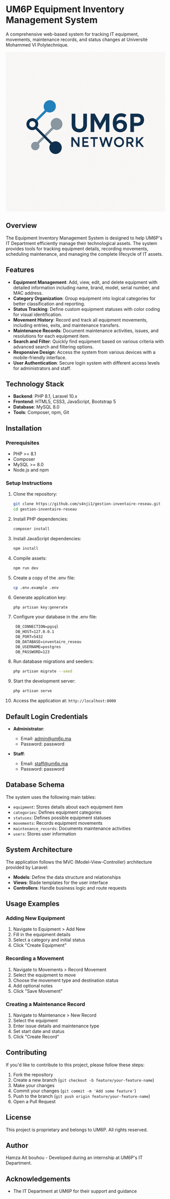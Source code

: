 # UM6P Equipment Inventory Management System

A comprehensive web-based system for tracking IT equipment, movements, maintenance records, and status changes at Université Mohammed VI Polytechnique.

![UM6P Logo](public/favicon.ico)

## Overview

The Equipment Inventory Management System is designed to help UM6P's IT Department efficiently manage their technological assets. The system provides tools for tracking equipment details, recording movements, scheduling maintenance, and managing the complete lifecycle of IT assets.

## Features

- **Equipment Management**: Add, view, edit, and delete equipment with detailed information including name, brand, model, serial number, and MAC address.
- **Category Organization**: Group equipment into logical categories for better classification and reporting.
- **Status Tracking**: Define custom equipment statuses with color coding for visual identification.
- **Movement History**: Record and track all equipment movements, including entries, exits, and maintenance transfers.
- **Maintenance Records**: Document maintenance activities, issues, and resolutions for each equipment item.
- **Search and Filter**: Quickly find equipment based on various criteria with advanced search and filtering options.
- **Responsive Design**: Access the system from various devices with a mobile-friendly interface.
- **User Authentication**: Secure login system with different access levels for administrators and staff.

## Technology Stack

- **Backend**: PHP 8.1, Laravel 10.x
- **Frontend**: HTML5, CSS3, JavaScript, Bootstrap 5
- **Database**: MySQL 8.0
- **Tools**: Composer, npm, Git

## Installation

### Prerequisites
- PHP >= 8.1
- Composer
- MySQL >= 8.0
- Node.js and npm

### Setup Instructions

1. Clone the repository:
   ```bash
   git clone https://github.com/s4nji1/gestion-inventaire-reseau.git
   cd gestion-inventaire-reseau
   ```

2. Install PHP dependencies:
   ```bash
   composer install
   ```

3. Install JavaScript dependencies:
   ```bash
   npm install
   ```

4. Compile assets:
   ```bash
   npm run dev
   ```

5. Create a copy of the .env file:
   ```bash
   cp .env.example .env
   ```

6. Generate application key:
   ```bash
   php artisan key:generate
   ```

7. Configure your database in the .env file:
   ```
    DB_CONNECTION=pgsql
    DB_HOST=127.0.0.1
    DB_PORT=5432
    DB_DATABASE=inventaire_reseau
    DB_USERNAME=postgres
    DB_PASSWORD=123
   ```

8. Run database migrations and seeders:
   ```bash
   php artisan migrate --seed
   ```

9. Start the development server:
   ```bash
   php artisan serve
   ```

10. Access the application at: `http://localhost:8000`

## Default Login Credentials

- **Administrator**:
  - Email: admin@um6p.ma
  - Password: password

- **Staff**:
  - Email: staff@um6p.ma
  - Password: password

## Database Schema

The system uses the following main tables:

- `equipment`: Stores details about each equipment item
- `categories`: Defines equipment categories
- `statuses`: Defines possible equipment statuses
- `movements`: Records equipment movements
- `maintenance_records`: Documents maintenance activities
- `users`: Stores user information

## System Architecture

The application follows the MVC (Model-View-Controller) architecture provided by Laravel:

- **Models**: Define the data structure and relationships
- **Views**: Blade templates for the user interface
- **Controllers**: Handle business logic and route requests

## Usage Examples

### Adding New Equipment

1. Navigate to Equipment > Add New
2. Fill in the equipment details
3. Select a category and initial status
4. Click "Create Equipment"

### Recording a Movement

1. Navigate to Movements > Record Movement
2. Select the equipment to move
3. Choose the movement type and destination status
4. Add optional notes
5. Click "Save Movement"

### Creating a Maintenance Record

1. Navigate to Maintenance > New Record
2. Select the equipment
3. Enter issue details and maintenance type
4. Set start date and status
5. Click "Create Record"

## Contributing

If you'd like to contribute to this project, please follow these steps:

1. Fork the repository
2. Create a new branch (`git checkout -b feature/your-feature-name`)
3. Make your changes
4. Commit your changes (`git commit -m 'Add some feature'`)
5. Push to the branch (`git push origin feature/your-feature-name`)
6. Open a Pull Request

## License

This project is proprietary and belongs to UM6P. All rights reserved.

## Author

Hamza Ait bouhou - Developed during an internship at UM6P's IT Department.

## Acknowledgements

- The IT Department at UM6P for their support and guidance
